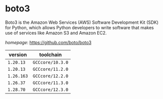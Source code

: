 # boto3

Boto3 is the Amazon Web Services (AWS) Software Development Kit (SDK) for Python, which allows Python developers to write software that makes use of services like Amazon S3 and Amazon EC2.

*homepage*: <https://github.com/boto/boto3>

version | toolchain
--------|----------
``1.20.13`` | ``GCCcore/10.3.0``
``1.20.13`` | ``GCCcore/11.2.0``
``1.26.163`` | ``GCCcore/12.2.0``
``1.26.37`` | ``GCCcore/11.3.0``
``1.28.70`` | ``GCCcore/12.3.0``
